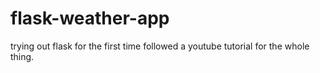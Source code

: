 # flask-weather-app
trying out flask for the first time
followed a youtube tutorial for the whole thing.
